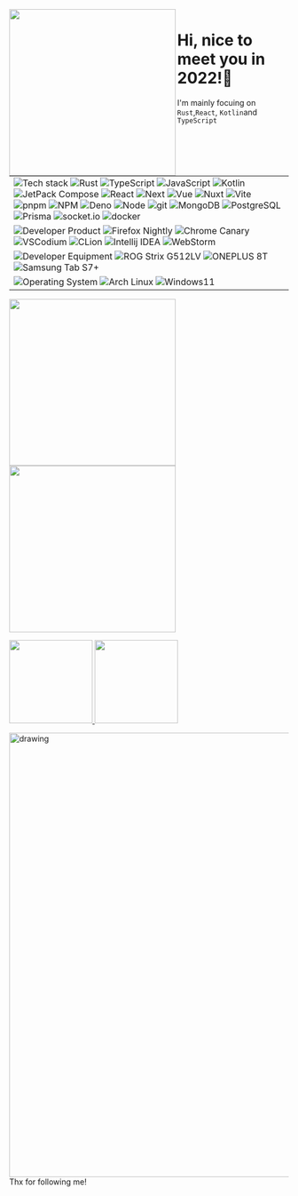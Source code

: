 <img src="https://s3.bmp.ovh/imgs/2022/02/50c9b379be446c15.gif" width="300" align="left">

<h1>Hi, nice to meet you in 2022!👋</h1>


I'm mainly focuing on `Rust`,`React`, `Kotlin`and `TypeScript`


<table cellspacing="0" cellpadding="0" style="border: none;">
   <tr>
    <td>
        <img alt="Tech stack" src="https://img.shields.io/badge/-👉%20%20%20Tech%20Stack-000?" />
        <img alt="Rust" src="https://img.shields.io/badge/-Rust-D1AB66?style=flat&logo=rust&logoColor=white" />
        <img alt="TypeScript" src="https://img.shields.io/badge/-TypeScript-3178C6?style=flat&logo=typeScript&logoColor=white" />
        <img alt="JavaScript" src="https://img.shields.io/badge/-JavaScript-F7DF1E?style=flat&logo=JavaScript&logoColor=black" />
        <img alt="Kotlin" src="https://img.shields.io/badge/-Kotlin-7F52FF?style=flat&logo=Kotlin&logoColor=white" />
        <img alt="JetPack Compose" src="https://img.shields.io/badge/-JetPack Compose-4285F4?style=flat&logo=JetPack Compose&logoColor=white" />
        <img alt="React" src="https://img.shields.io/badge/-React-61DAFB?style=flat&logo=react&logoColor=white" />
        <img alt="Next" src="https://img.shields.io/badge/-Next-000000?style=flat&logo=Next.js&logoColor=white" />
        <img alt="Vue" src="https://img.shields.io/badge/-Vue-4FC08D?style=flat&logo=vue.js&logoColor=white" />
        <img alt="Nuxt" src="https://img.shields.io/badge/-Nuxt-00C58E?style=flat&logo=Nuxt.js&logoColor=white" />
        <img alt="Vite" src="https://img.shields.io/badge/-Vite-646CFF?style=flat&logo=Vite&logoColor=white" />
        <img alt="pnpm" src="https://img.shields.io/badge/-pnpm-F69220?style=flat&logo=pnpm&logoColor=white" />
        <img alt="NPM" src="https://img.shields.io/badge/-NPM-CB3837?style=flat&logo=npm&logoColor=white" />
        <img alt="Deno" src="https://img.shields.io/badge/-Deno-00C58E?style=flat&logo=deno&logoColor=white" />
        <img alt="Node" src="https://img.shields.io/badge/-Node-339933?style=flat&logo=node.js&logoColor=white" />
        <img alt="git" src="https://img.shields.io/badge/-Git-F05032?style=flat&logo=git&logoColor=white" />
        <img alt="MongoDB" src="https://img.shields.io/badge/-MongoDB-47A248?style=flat&logo=mongodb&logoColor=white" />
        <img alt="PostgreSQL" src="https://img.shields.io/badge/-PostgreSQL-4169E1?style=flat&logo=Postgresql&logoColor=white" />
        <img alt="Prisma" src="https://img.shields.io/badge/-Prisma-2D3748?style=flat&logo=Prisma&logoColor=white">
        <img alt="socket.io" src="https://img.shields.io/badge/-Socket.io-010101?style=flat&logo=socket.io&logoColor=white" />
        <img alt="docker" src="https://img.shields.io/badge/-Docker-2496ED?style=flat&logo=Docker&logoColor=white" />
    </td>
  </tr>
  <tr>
    <td>
      <img alt="Developer Product" src="https://img.shields.io/badge/-👉%20%20%20Developer%20Product-000?" />
      <img alt="Firefox Nightly" src="https://img.shields.io/badge/-Firefox Nightly-F7B93E?style=flat-square&logo=firefox&logoColor=white" />
      <img alt="Chrome Canary" src="https://img.shields.io/badge/-Chrome Canary-F7B93E?style=flat-square&logo=Google Chrome&logoColor=white" />
      <img alt="VSCodium" src="https://img.shields.io/badge/-VS%20Codium-F7B93E?style=flat-square&logo=visualstudiocode&logoColor=white" />
      <img alt="CLion" src="https://img.shields.io/badge/-CLion-F7B93E?style=flat-square&logo=clion&logoColor=white" />    
      <img alt="Intellij IDEA" src="https://img.shields.io/badge/-Intellij IDEA-F7B93E?style=flat-square&logo=intellijidea&logoColor=white" />  
      <img alt="WebStorm" src="https://img.shields.io/badge/-WebStorm-F7B93E?style=flat-square&logo=webstorm&logoColor=white" />  
    </td>
  </tr>
  <tr>
    <td>
      <img alt="Developer Equipment" src="https://img.shields.io/badge/-👉%20%20%20Developer%20Equipment-000?" />
      <img alt="ROG Strix G512LV" src="https://img.shields.io/badge/-ROG%20Strix%20G512LV-F7B93E?style=flat-square&logo=asus&logoColor=white" />
      <img alt="ONEPLUS 8T" src="https://img.shields.io/badge/-ONEPLUS%208T-F7B93E?style=flat-square&logo=oneplus&logoColor=white" />
      <img alt="Samsung Tab S7+" src="https://img.shields.io/badge/-Samsung%20Tab%20S7+-F7B93E?style=flat-square&logo=samsung&logoColor=white" />
    </td>
  </tr>
  <tr>
    <td>
      <img alt="Operating System" src="https://img.shields.io/badge/-👉%20%20%20Operating%20System-000?" />
      <img alt="Arch Linux" src="https://img.shields.io/badge/-Arch%20Linux-F7B93E?style=flat-square&logo=archlinux&logoColor=white" />
      <img alt="Windows11" src="https://img.shields.io/badge/-Windows11-F7B93E?style=flat-square&logo=windows&logoColor=white" />
    </td>
  </tr>  
</table>


<p>
<img src="https://github.com/IzumiJuro/IzumiJuro/blob/main/resources/mei1.gif" width="300"  alt="">
<img src="https://github.com/IzumiJuro/IzumiJuro/blob/main/resources/mei3.gif" width="300"  alt="">
</p>

<!--
<p>
<img alt="Tauri" src="https://img.shields.io/badge/-Tauri-FFC131?style=flat&logo=Tauri&logoColor=white" />
<img alt="Redux" src="https://img.shields.io/badge/-Redux-764ABC?style=flat&logo=redux&logoColor=white" />
<img alt="Jest" src="https://img.shields.io/badge/-Jest-C21325?style=flat&logo=jest&logoColor=white" />
<img alt="HTML" src="https://img.shields.io/badge/-HTML-E34F26?style=flat&logo=Html5&logoColor=white" />
<img alt="CSS" src="https://img.shields.io/badge/-CSS-1572B6?style=flat&logo=css3&logoColor=white" />
<img alt="Bootstrap" src="https://img.shields.io/badge/-Bootstrap-563D7C?style=flat&logo=bootstrap&logoColor=white" />
</p>

<p>

<img alt="gitlab" src="https://img.shields.io/badge/-Gitlab-505050?style=flat&logo=gitlab&logoColor=white" />
<img alt="Flutter" src="https://img.shields.io/badge/-Flutter-02569B?style=flat&logo=flutter&logoColor=white" />
<img alt="Dart" src="https://img.shields.io/badge/-Dart-0175C2?style=flat&logo=dart&logoColor=white" />
<img alt="Angular" src="https://img.shields.io/badge/-Angular-DD0031?style=flat&logo=angular&logoColor=white" />
<img alt="Svelte" src="https://img.shields.io/badge/-Svelte-FF3E00?style=flat&logo=svelte&logoColor=white" />
<img alt="jQuery" src="https://img.shields.io/badge/-jQuery-0769AD?style=flat&logo=jQuery&logoColor=white" />
<img alt="vuetify" src="https://img.shields.io/badge/-Vuetify-1867C0?style=flat&logo=vuetify&logoColor=white" />
<img alt="Material UI" src="https://img.shields.io/badge/-Material UI-0081CB?style=flat&logo=material-ui&logoColor=white" />
<img alt="Sass" src="https://img.shields.io/badge/-Sass-CC6699?style=flat&logo=sass&logoColor=white" />
<img alt="React Router" src="https://img.shields.io/badge/-React Router-CA4245?style=flat&logo=react-router&logoColor=white" />
<img alt="D3.js" src="https://img.shields.io/badge/-D3-F9A03C?style=flat&logo=d3.js&logoColor=white" />
<img alt="Storybook" src="https://img.shields.io/badge/-Storybook-FF4785?style=flat&logo=storybook&logoColor=white" />
<img alt="Figma" src="https://img.shields.io/badge/-Figma-F24E1E?style=flat&logo=figma&logoColor=white" />
<img alt="Material Design" src="https://img.shields.io/badge/-Material Design-757575?style=flat&logo=material-design&logoColor=white" />
<img alt="Material Design Icons" src="https://img.shields.io/badge/-Material Design Icons-2196F3?style=flat&logo=material-design-icons&logoColor=white" />
<img alt="Swagger" src="https://img.shields.io/badge/-Swagger-85EA2D?style=flat&logo=swagger&logoColor=white" />
<img alt="Nodemon" src="https://img.shields.io/badge/-Nodemon-76D04B?style=flat&logo=nodemon&logoColor=white" />
<img alt="Travis CI" src="https://img.shields.io/badge/-Travis CI-3EAAAF?style=flat&logo=Travis-CI&logoColor=white" />
<img alt="Heroku" src="https://img.shields.io/badge/-Heroku-430098?style=flat&logo=heroku&logoColor=white" />
<img alt="Netlify" src="https://img.shields.io/badge/-Netlify-00C7B7?style=flat&logo=netlify&logoColor=white" />
<img alt="Firebase" src="https://img.shields.io/badge/-Firebase-FFCA28?style=flat&logo=firebase&logoColor=white" />
<img alt="Python" src="https://img.shields.io/badge/-Python-3776AB?style=flat&logo=python&logoColor=white" />
<img alt="Jira" src="https://img.shields.io/badge/-Jira-0052CC?style=flat&logo=jira&logoColor=white" />
<img alt="Markdown" src="https://img.shields.io/badge/-Markdown-000000?style=flat&logo=Markdown&logoColor=white" />
<img alt="Strapi" src="https://img.shields.io/badge/-Strapi-2E7EEA?style=flat&logo=Strapi&logoColor=white" />
</p>
-->




<p>
  <a href="https://github.com/IzumiJuro">
    <img
      height="150em"
      src="https://github-readme-stats.vercel.app/api?username=IzumiJuro&show_icons=true&include_all_commits=true&count_private=true&theme=tokyonight"
    />
  </a>
  <a href="https://github.com/IzumiJuro">
    <img
      height="150em"
      src="https://github-readme-stats.vercel.app/api/top-langs/?username=IzumiJuro&show_icons=true&include_all_commits=true&count_private=true&layout=compact&theme=tokyonight"
    />
  </a>
</p>

<img src="https://activity-graph.herokuapp.com/graph?username=IzumiJuro&theme=react-dark" alt="drawing" width="800"/>
Thx for following me!

